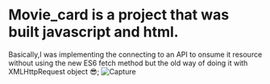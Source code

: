 # Movie_card is a project that was built javascript and html.
Basically,I was implementing the connecting to an API to onsume it resource without using the new ES6 fetch method but the old way of doing it with  XMLHttpRequest object 😎;
![Capture](https://user-images.githubusercontent.com/29482541/55283458-be384980-535b-11e9-8c2a-95f4247b10fe.PNG)
